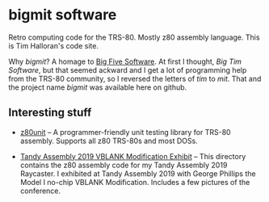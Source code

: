 # bigmit software

Retro computing code for the TRS-80. Mostly z80 assembly language. This is Tim
Halloran's code site.

Why *bigmit*? A homage to [Big Five Software](http://www.trs-80.org/big-five/).
At first I thought, *Big Tim Software*, but that seemed ackward and I get a lot
of programming help from the TRS-80 community, so I reversed the letters of
*tim* to *mit*. That and the project name *bigmit* was available here on
github.

## Interesting stuff

* [z80unit](./z80unit) &ndash; A programmer-friendly unit testing library for
  TRS-80 assembly. Supports all z80 TRS-80s and most DOSs.

* [Tandy Assembly 2019 VBLANK Modification Exhibit](./ta19demo) &ndash; This
  directory contains the z80 assembly code for my Tandy Assembly 2019
  Raycaster.  I exhibited at Tandy Assembly 2019 with George Phillips the
  Model I no-chip VBLANK Modification. Includes a few pictures of the conference.
